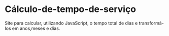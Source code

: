 # Cálculo-de-tempo-de-serviço
Site para calcular, utilizando JavaScript, o tempo total de dias e transformá-los em anos,meses e dias.
